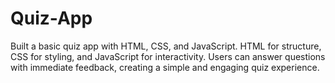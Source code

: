 # Quiz-App
Built a basic quiz app with HTML, CSS, and JavaScript. HTML for structure, CSS for styling, and JavaScript for interactivity. Users can answer questions with immediate feedback, creating a simple and engaging quiz experience.
